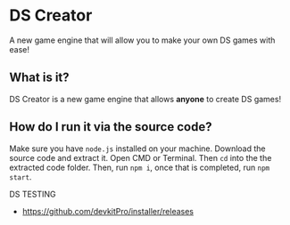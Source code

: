 DS Creator
==========

A new game engine that will allow you to make your own DS games with ease!

What is it?
-----------

DS Creator is a new game engine that allows **anyone** to create DS games!

How do I run it via the source code?
------------------------------------

Make sure you have `node.js` installed on your machine. Download the source code and extract it. Open CMD or Terminal. Then `cd` into the the extracted code folder. Then, run `npm i`, once that is completed, run `npm start`.

DS TESTING
 - https://github.com/devkitPro/installer/releases
